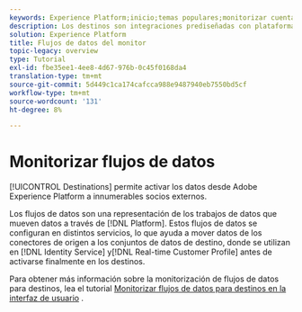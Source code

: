 ```yaml
---
keywords: Experience Platform;inicio;temas populares;monitorizar cuentas;monitorizar flujos de datos;flujos de datos; destinos
description: Los destinos son integraciones prediseñadas con plataformas de destino que permiten la activación perfecta de datos desde Adobe Experience Platform. Puede utilizar destinos para activar los datos conocidos y desconocidos en campañas de marketing en canales múltiples, campañas de correo electrónico, publicidad de destino y muchos otros casos de uso.
solution: Experience Platform
title: Flujos de datos del monitor
topic-legacy: overview
type: Tutorial
exl-id: fbe35ee1-4ee8-4d67-976b-0c45f0168da4
translation-type: tm+mt
source-git-commit: 5d449c1ca174cafcca988e9487940eb7550bd5cf
workflow-type: tm+mt
source-wordcount: '131'
ht-degree: 8%

---
```


# Monitorizar flujos de datos

[!UICONTROL Destinations] permite activar los datos desde Adobe Experience Platform a innumerables socios externos.

Los flujos de datos son una representación de los trabajos de datos que mueven datos a través de [!DNL Platform]. Estos flujos de datos se configuran en distintos servicios, lo que ayuda a mover datos de los conectores de origen a los conjuntos de datos de destino, donde se utilizan en [!DNL Identity Service] y[!DNL Real-time Customer Profile] antes de activarse finalmente en los destinos.

Para obtener más información sobre la monitorización de flujos de datos para destinos, lea el tutorial [Monitorizar flujos de datos para destinos en la interfaz de usuario](../../dataflows/ui/monitor-destinations.md) .
